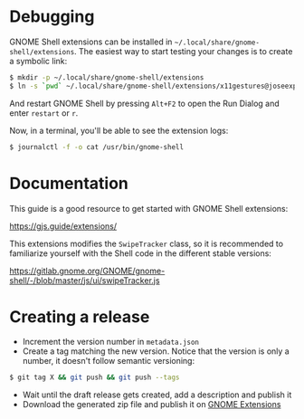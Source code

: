 # Debugging

GNOME Shell extensions can be installed in `~/.local/share/gnome-shell/extensions`. The easiest way
to start testing your changes is to create a symbolic link:

```bash
$ mkdir -p ~/.local/share/gnome-shell/extensions
$ ln -s `pwd` ~/.local/share/gnome-shell/extensions/x11gestures@joseexposito.github.io
```

And restart GNOME Shell by pressing `Alt+F2` to open the Run Dialog and enter `restart` or `r`.

Now, in a terminal, you'll be able to see the extension logs:

```bash
$ journalctl -f -o cat /usr/bin/gnome-shell
```

# Documentation

This guide is a good resource to get started with GNOME Shell extensions:

https://gjs.guide/extensions/

This extensions modifies the `SwipeTracker` class, so it is recommended to familiarize yourself with
the Shell code in the different stable versions:

https://gitlab.gnome.org/GNOME/gnome-shell/-/blob/master/js/ui/swipeTracker.js

# Creating a release

- Increment the version number in `metadata.json`
- Create a tag matching the new version. Notice that the version is only a number, it doesn't follow semantic versioning:
```bash
$ git tag X && git push && git push --tags
```
- Wait until the draft release gets created, add a description and publish it
- Download the generated zip file and publish it on [GNOME Extensions](https://extensions.gnome.org/upload/)
